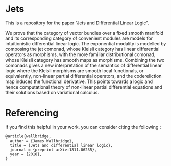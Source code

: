 # Jets
This is a repository for the paper "Jets and Differential Linear Logic".

We prove that the category of vector bundles over a fixed smooth manifold and its corresponding category of convenient modules are models for intuitionistic differential linear logic. The exponential modality is modelled by composing the jet comonad, whose Kleisli category has linear differential operators as morphisms, with the more familiar distributional comonad, whose Kleisli category has smooth maps as morphisms. Combining the two comonads gives a new interpretation of the semantics of differential linear logic where the Kleisli morphisms are smooth local functionals, or equivalently, non-linear partial differential operators, and the codereliction map induces the functional derivative. This points towards a logic and hence computational theory of non-linear partial differential equations and their solutions based on variational calculus.

# Referencing

If you find this helpful in your work, you can consider citing the following :

```
@article{wallbridge,    
  author = {James Wallbridge},    
  title = {Jets and differential linear logic},    
  journal = {preprint arXiv:1811.06235},    
  year = {2018},    
}
```
